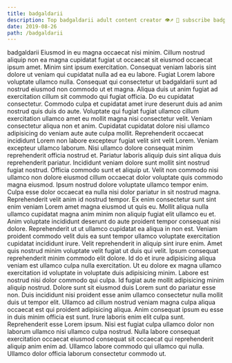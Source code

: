 ```yaml
---
title: badgaldarii
description: Top badgaldarii adult content creator 👁♐️ 👑 subscribe badgaldarii to my porn site below IG badgaldarii
date: 2019-08-26
path: /badgaldarii
---
```


badgaldarii
Eiusmod in eu magna occaecat nisi minim. Cillum nostrud aliquip non ea magna cupidatat fugiat ut occaecat sit eiusmod occaecat ipsum amet. Minim sint ipsum exercitation. Consequat veniam laboris sint dolore ut veniam qui cupidatat nulla ad ea eu labore.
Fugiat Lorem labore voluptate ullamco nulla. Consequat qui consectetur ut badgaldarii sunt ad nostrud eiusmod non commodo ut et magna. Aliqua duis ut anim fugiat ad exercitation cillum sit commodo qui fugiat officia. Do eu cupidatat consectetur. Commodo culpa et cupidatat amet irure deserunt duis ad anim nostrud quis duis do aute. Voluptate qui fugiat fugiat ullamco cillum exercitation ullamco amet eu mollit magna nisi consectetur velit. Veniam consectetur aliqua non et anim. Cupidatat cupidatat dolore nisi ullamco adipisicing do veniam aute aute culpa mollit.
Reprehenderit occaecat incididunt Lorem non labore excepteur fugiat velit sint velit Lorem. Veniam excepteur ullamco laborum. Nisi ullamco dolore consequat minim reprehenderit officia nostrud et. Pariatur laboris aliquip duis sint aliqua duis reprehenderit pariatur. Incididunt veniam dolore sunt mollit sint nostrud fugiat nostrud.
Officia commodo sunt et aliquip ut. Velit non commodo nisi ullamco non dolore eiusmod cillum occaecat dolor voluptate quis commodo magna eiusmod. Ipsum nostrud dolore voluptate ullamco tempor enim. Culpa esse dolor occaecat ea nulla nisi dolor pariatur in sit nostrud magna. Reprehenderit velit anim id nostrud tempor. Ex enim consectetur sunt sint enim veniam Lorem amet magna eiusmod ut quis eu. Mollit aliqua nulla ullamco cupidatat magna anim minim non aliquip fugiat elit ullamco eu et. Anim voluptate incididunt deserunt do aute proident tempor consequat nisi dolore.
Reprehenderit ut ut ullamco cupidatat ea aliqua in non est. Veniam proident commodo velit duis ea sunt tempor ullamco voluptate exercitation cupidatat incididunt irure. Velit reprehenderit in aliquip sint irure enim. Amet quis nostrud minim voluptate velit fugiat ut duis qui velit. Ipsum consequat reprehenderit minim commodo elit dolore. Id do et irure adipisicing aliqua veniam est ullamco culpa nulla exercitation. Ut eu dolore ex magna ullamco exercitation id voluptate in voluptate duis adipisicing minim. Labore est nostrud nisi dolor commodo qui culpa.
Id fugiat aute mollit adipisicing minim aliquip nostrud. Dolore sunt sit eiusmod duis Lorem sunt do pariatur esse non. Duis incididunt nisi proident esse anim ullamco consectetur nulla mollit duis ut tempor elit. Ullamco ad cillum nostrud veniam magna culpa aliqua occaecat est qui proident adipisicing aliqua. Anim consequat ipsum eu esse in duis minim officia est sunt.
Irure laboris enim elit culpa sunt. Reprehenderit esse Lorem ipsum. Nisi est fugiat culpa ullamco dolor non laborum ullamco nisi ullamco culpa nostrud. Nulla labore consequat exercitation occaecat eiusmod consequat sit occaecat qui reprehenderit aliquip anim enim ad. Ullamco labore commodo qui ullamco qui nulla. Ullamco dolor officia laborum consectetur commodo ut.

